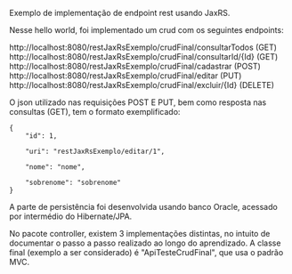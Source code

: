 Exemplo de implementação de endpoint rest usando JaxRS.

Nesse hello world, foi implementado um crud com os seguintes endpoints:

http://localhost:8080/restJaxRsExemplo/crudFinal/consultarTodos (GET)
http://localhost:8080/restJaxRsExemplo/crudFinal/consultarId/{Id} (GET)
http://localhost:8080/restJaxRsExemplo/crudFinal/cadastrar (POST)
http://localhost:8080/restJaxRsExemplo/crudFinal/editar (PUT)
http://localhost:8080/restJaxRsExemplo/crudFinal/excluir/{Id} (DELETE)

O json utilizado nas requisições POST E PUT, bem como resposta nas consultas (GET), 
tem o formato exemplificado:

	{
		"id": 1,
	
		"uri": "restJaxRsExemplo/editar/1",
	
		"nome": "nome",
	
		"sobrenome": "sobrenome"	
	}

A parte de persistência foi desenvolvida usando banco Oracle, acessado por intermédio do Hibernate/JPA.

No pacote controller, existem 3 implementações distintas, no intuito de documentar o passo a passo realizado ao longo do aprendizado.
A classe final (exemplo a ser considerado) é "ApiTesteCrudFinal", que usa o padrão MVC.
